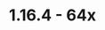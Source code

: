 ---
title: 1.16.4 - 64x
permalink: /article/compliance64x/1_16_4

header-img: article/compliance64x/1.16.4.png

changelog:
  - B1:
    - Added:
      - Blocks:
        - one
        - twot
        - three
      - Items:
        - Carrot On A Stick
        - Dried Kelp
        - Egg
        - Nether Star
        - Phantom Membrane
        - Shulker Shell
        - Turtle Egg
        - Wooden Sword <strong>Mr.Kirby48</strong>
      - Others:
        - Credits <strong>Mr.Kirby48</strong> & <strong>Terrifik</strong>
    - Changed:
      - Items:
        - Blaze Rod <strong>@Mr.Kirby48</strong>
        - Book <strong>Mr.Kirby48</strong>
        - Chain
        - Enchanted Book <strong>Mr.Kirby48</strong>
        - Knowledge Book <strong>@Mr.Kirby48</strong>
        - String
  - R1:
    - Added:
      - Blocks:
        - A bunch of Blocks!
      - Items:
        - Brewing Stand
    - Changed:
      - Items:
        - Apple
        - Phantom Membrane
  - R2:
    - Added:
      - Blocks:
        - Blast Furnace Front
        - Blast Furnace Front On (No animation currently)
        - Brown Mushroom
        - Campfire Log
        - Iron Trapdoor
        - Jukebox Side
        - Jukebox Top
        - Rail
        - Red Mushroom
        - Stonecutter Saw (No animation currently)
        - Tripwire Hook
      - Items:
        - Netherite Chestplate
      - Entities:
        - Armor Stand
        - Lead
        - Fishing Hook
    - Changed:
      - Items:
        - Turtle Helmet
        - Chain
    - Fixed:
      - Blocks:
        - Soul Lantern
        - Soul Torch
      - Items:
        - Soul Lantern
  - R3:
    - Added:
      - Blocks:
        - Cauldron Bottom
        - Diorite
        - Powered Rail
        - Activator Rail
        - Detector Rail
        - Grass Block Snow
        - End Stone Bricks
        - Target Block
        - Snow
        - Barrel Side
        - Stone Bricks
        - Cracked Stone Bricks
        - Mossy Stone Bricks
        - Warped Roots Pot
        - Structure Block
        - Redstone Lamp
        - Redstone Lamp On
        - Emerald Block
      - Items:
        - Cauldron
        - Furnace Minecart
        - Hopper Minecart
        - Ghast Tear
        - Leather Boots (With overlay)
        - Leather Leggings (With overlay)
        - Leather Helmet (With overlay)
      - Entities:
        - Bees
      - GUI:
        - Luck
    - Changed:
      - Base File:
        - Pack Icon
    - Fixed:
      - Items:
        - All Helmets (Netherite is not included)
  - R4:
    - Added:
      - Blocks:
        - Beetroots Seeds
        - Stained Glass
        - Nether Sprouts
      - Items:
        - Trident
        - Piglin Banner Pattern
        - Flower Banner Pattern
        - Nether Sprouts
        - Command Block Minecart
        - Chest Minecart
      - Entities:
        - Bell
        - Trident
    - Changed:
      - Items:
        - Turtle Helmet
        - Soul Campfire
        - Campfire
        - Brewing Stand
    - Fixed:
      - Items:
        - Hopper
    - Removed:
      - Items:
        - Ender Pearl
        - Diamond Pickaxe
  - R5:
    - Added:
      - Blocks:
        - Lime Stained Glass
        - Dark Oak Trapdoor
        - End Rod
        - Observer Back
        - Observer Back On
        - Observer Side
      - Items:
        - Flint
        - TNT Minecart
        - Chainmail Chestplate
        - Chainmail Helmet
        - Chainmail Leggings
        - Chainmail Boots
        - Flower Pot
        - Diamond
        - Magma Cream
        - Honeycomb
        - Diamond Shovel
        - Golden Shovel
        - Iron Shovel
        - Netherite Shovel
        - Stone Shovel
        - Wooden Shovel
        - Stone Sword
        - Iron Door
        - Dark Oak Door
        - Crimson Door
        - Jungle Door
        - Oak Door
        - Warping Door
        - Acacia Door
        - Birch Door
      - Painting:
        - Alban
        - Aztec
        - Aztec 2
        - Bomb
        - Burning Skull
        - Courbet
        - Kebab
        - Plant
        - Back
    - Changed:
      - Base File:
        - Pack Logo
      - Blocks:
        - Quartz Bricks
      - Items:
        - Netherite Chestplate
        - Brewing Stand
        - Flower Pot
        - Bell
    - Fixed:
      - Items:
        - Soul Lantern
    - WIP:
      - Custom:
        - Widgets
        - The End Rod has been tweak, it has change the model, some issue with the rendering when the texture was applied.
        - All Rails should now proprely touch blocks.
        - Ladder should now proprely touch blocks.
        - Vine should now proprely touch blocks.
        - Lilypad should now proprely touch water.
        - Redstone should now proprely touch blocks
        - If you are using Faithful 64x on top of Faithful 32x, the bed item will now be in 3D like Vanilla.
        - If you are using Faithful 64x on top of Faithful 32x, the soul torch/torch item will now look like the block like Vanilla.
  - R6:
    - Added:
      - Blocks:
        - Cyan Wool
        - Blast Furnace On
        - Gilded Blackstone
        - Brain Coral Fan
        - Purpure Block <strong>@HARAG0N</strong> & <strong>@THEMAISON</strong>
        - Purpur Pillar <strong>@HARAG0N</strong> & <strong>@THEMAISON</strong>
        - Purpur Pillar Top <strong>@HARAG0N</strong> & <strong>@THEMAISON</strong>
        - Obsidian
        - Crying Obsidian
        - Enchanting Table
        - Rail Corner
        - Soul Soil
        - Cake
        - Lily Of The Valley
      - Armor:
        - Turtle Helmet
      - GUI:
        - Icons <strong>@THEMAISON</strong>
        - World Selection <strong>@THEMAISON</strong>
        - Recipe Book <strong>@THEMAISON</strong>
        - Bars
      - Environment:
        - Sun
      - Items:
        - Carrot
        - Golden Carrot
        - Backed Potato
        - Beetroot
        - Arrow
        - Septral Arrow
        - Tipped Arrow
        - Dragon Breath
        - Ender Pearl
        - Ender Eye <strong>@THEMAISON</strong>
        - Nether Bricks
        - Diamond Axe
        - Golden Axe
        - Iron Axe
        - Netherite Axe
        - Stone Axe
        - Wooden Axe
        - Diamond Pickaxe
        - Golden Pickaxe
        - Iron Pickaxe
        - Netherite Pickaxe
        - Stone Pickaxe
        - Wooden Pickaxe
    - Changed:
      - Blocks:
        - Blackstone
        - Ladder <strong>@THEMAISON</strong>
      - Items:
        - Magma Cream
        - Lantern
        - Soul Lantern
        - Netherite Chestplate
        - Egg
        - Creeper Banner Pattern
        - Warped Fungus On A Stick
        - Diamond <strong>@THEMAISON</strong>
  - R7 - Food Update:
    - Added:
      - Blocks:
        - Composter
        - Cocoa
      - Items:
        - Chicken
        - Cooked Chicken
        - Rabbit
        - Cooked Rabbit
        - Beef
        - Cooked Beef
        - Porkchop
        - Cooked Porkchop
        - Mutton
        - Cooked Mutton
        - Cod
        - Cod Bucket
        - Cooked Cod
        - Salmon
        - Salmon Bucket
        - Cooked Salmon
        - Cookie
        - Mellon Slice
        - Rotten Flesh
        - Pufferfish
        - Pufferfish Bucket
        - Tropical Fish
        - Tropical Bucket
        - Bread
        - Potato
        - Poisonous Potato
        - Pumpkin Pie
        - Pumpkin Seeds
        - Melon Seeds
        - Beetroot Seeds
        - Cocoa Beens
        - Spider Eye
        - Crossbow
        - All Hoes
        - Leather Horse Armor
        - Blaze Powder
        - Pink Dye
        - Magenta Dye
        - Gray Dye
        - Purple Dye
        - Lime Dye
        - Light Blue Dye
      - GUI:
        - Stream Indicator <strong>@THEMAISON</strong>
        - Server Selection <strong>@THEMAISON</strong>
        - Ressource Pack <strong>@THEMAISON</strong>
        - Demo Background <strong>@THEMAISON</strong>
  - R8:
    - Added:
      - Blocks:
        - Blast Furnace Top
        - Campfire Log Lit
        - Soul Camfire Log Lit
        - Comparator
        - Repeater
        - Melon Side
        - Observer Front
        - Observer Top
        - Furnace Top
      - Items:
        - White Dye
        - Brown Dye
        - Every Music Discs
    - Changed:
      - Items:
        - Rabbit
        - Cooked Rabbit
        - Cod Bucket
        - Tropical Fish Bucket
        - Salmon Bucket
        - Pufferfish Bucket
        - Cauldron
    - Fixed:
      - GUI:
        - Recipe Book
  - R9:
    - Added:
      - Blocks:
        - Furnace
        - Dispenser
        - Dropper
        - Podzol Side
        - Polished Granite
        - Polished Andesite
        - Polished Diorite
    - Changed:
      - Items:
        - Every Shovels ; Thanks for the wonderful community you are ;)
        - Every Pickaxes ; Thanks for the wonderful community you are ;)
  - R10:
    - Added:
      - Items:
        - Heart Of The Sea
        - Slime Ball
        - Wheat Seed
        - Scute
        - Shears
      - GUI:
        - Checkbox
        - Accessibility
        - Toasts
    - Changed:
      - Blocks:
        - Quartz
        - Note Block
        - Juke Box
      - Items:
        - Warped Fungus On A Stick
  - R11:
    - Added:
      - Blocks:
        - Daylight Sensor
        - Netherite Block
        - Bamboo Leaves
        - Azure Bluet
        - Turtle Egg
        - Spruce Leaves
        - Acacia Leaves
        - Ancient Debris
        - Cactus
        - Dead Bush
        - Beacon
        - Glowstone
        - Tall Grass
        - Sandstone
        - Red Sandstone
        - Chiseled Sandstone
        - Chiseled Red Sandstone
        - Cut Sandstone
        - Cut Red Sandstone
      - Entities:
        - Arrow
        - Spectral Arrow
        - Tipped Arrow
        - Beacon Beam
        - Enderman
      - Items:
        - Empty Armor Slot Shield
    - Changed:
      - Blocks:
        - Barrel Side
        - Purpure Pillar
        - Purpur Block
        - Grass
      - Items:
        - Snowball
        - Magma Cream
  - R12:
    - Added:
      - Blocks:
        - Oxeye Daisy
        - Pink Tulip
        - Orange Tulip
        - Red Tulip
        - White Tulip
        - Wither Rose
        - Stonecutter Animation
        - Basalt
        - Crimson Root
        - Brain Coral Block
      - Entities:
        - Bed
      - GUI:
        - Furnace
        - Dispenser
        - Smoker
        - Blast Furnace
        - Hopper
        - Chest
        - Cartography Table
        - Brewing Stand
        - Map
    - Fixed:
      - Items:
        - Slime Ball
      - GUI:
        - Anvil
  - R13:
    - Added:
      - Blocks:
        - Gravel
        - Magenta Stained Glass
      - Optifine:
        - Connected Glasses <strong>Docteh</strong>
      - Font:
        - Ascii
        - Ascii Sga
      - Entities:
        - Sheep
      - Items:
        - Quartz
    - Changed:
      - Items:
        - Magma Cream
        - Chestplate
        - Boots
        - Hoe
      - GUI:
        - Widgets
    - Fixed:
      - GUI:
        - Server Selection
  - R14:
    - Added:
      - Blocks:
        - Birch
        - Birch Leaves
        - Cake Bottom
        - Conduit
        - Granite
        - Oak Door
        - Vine
        - End Stone
        - End Portal
        - Cracked Nether Bricks
      - Entities:
        - Conduit
        - Pink and Light Gray Beds
    - Changed: 
      - Blocks:
        - Comparator
      - Items:
        - Leggings
        - Netherite Chestplate
        - Helmet
        - Potion Overlay
    - Fixed: 
      - Blocks:
        - Crimson Roots Pot
      - Items:
        - Leather Chestplate
  - R15:
    - Added:
      - Blocks:
        - Chiseled Nether Bricks
      - Entities:
        - Salmon
      - Items:
        - Wheat
        - Flint And Steel
        - Fermented Spider Eye
    - Changed:
      - Items:
        - Axes
        - Sweet Beries
    - Removed:
      - Custom Model:
        - We have decided to remove every custom model such as rail touching ground and more. We feel that it doesn't match our vision of Faithful 64x, and we want make Faithful 64x looks the same as possible on every platform.
  - R16:
    - Added:
      - Blocks:
        - Netherrack
        - Nether Gold Ore
        - Nether Quartz Ore
        - Crimson Nylium Side
        - Warped Nylium Side
        - Piston
        - Sticky Piston
        - Stripped Log Top
        - Structure Void
        - Command Block
      - Items:
        - Glistering Melon Slice
    - Fixed:
      - Blocks:
        - Crimson Roots Pot
  - R17:
    - Added:
      - Blocks:
        - Smoker
        - Frosted Ice
        - Barrel
      - GUI:
        - Smithing Table
        - Horse
        - Shulker Box
        - Widgets [Advancements]
        - Adventures [Advancements]
        - End [Advancements]
        - Nether [Advancements]
        - Stone [Advancements]
    - Changed: 
      - Blocks:
        - Blackstone
        - Gilded Blackstone
  - R18:
    - Added:
      - Blocks:
        - Warped Trapdoor
        - Sea Pickle
        - Chorus Flower
      - Items:
        - Ruby
        - Red Dye
    - Changed:
      - Blocks:
        - Dirt
        - Grass Side
        - Grass Snow Side
        - Podzol Side
        - Grass Path Side
        - Coarse Dirt
  - R19:
    - Added:
      - Blocks:
        - Brewing Stand Base
        - Jungle Leaves
        - Blackstone Top <strong>@JogurciQ</strong>
        - Prismarine Bricks <strong>@JogurciQ</strong>
        - Prismarine <strong>@JogurciQ</strong>
        - Beehive <strong>@JogurciQ</strong>
      - Items:
        - Bone
    - Changed:
      - Others:
        - Particles <strong>@Po3stell3d</strong>
        - Soul Particles
        - Pack
  - R20:
    - Added:
      - Blocks:
        - Jungle Top <strong>@Po3stell3d</strong>
        - Warped Stem Top <strong>@Po3stell3d</strong>
        - Crimson Stem Top <strong>@Po3stell3d</strong>
        - Cobweb
      - Items:
        - Hopper <strong>@Deborn</strong>
        - Chorus Fruit <strong>@Deborn</strong>
        - Clay Ball <strong>@Deborn</strong>
        - Coal <strong>@Deborn</strong>
    - Changed:
      - Items:
        - Hopper Minecart <strong>@Deborn</strong>

 

download:
  - CurseForge:
    - https://www.curseforge.com/minecraft/texture-packs/compliance-64x/download/3108507

---